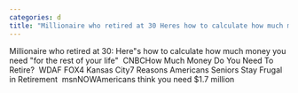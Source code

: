```yaml
---
categories: d
title: "Millionaire who retired at 30 Heres how to calculate how much money you need for the rest of your life  CNBC"
---
```

Millionaire who retired at 30: Here"s how to calculate how much money you need "for the rest of your life"&nbsp;&nbsp;CNBCHow Much Money Do You Need To Retire?&nbsp;&nbsp;WDAF FOX4 Kansas City7 Reasons Americans Seniors Stay Frugal in Retirement&nbsp;&nbsp;msnNOWAmericans think you need $1.7 million